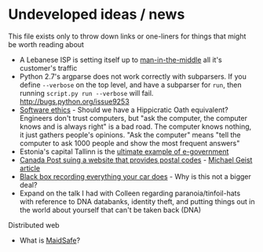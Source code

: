 # Undeveloped ideas / news

This file exists only to throw down links or one-liners for things that might be worth reading about

* A Lebanese ISP is setting itself up to [man-in-the-middle](http://security.stackexchange.com/questions/80662/i-cant-access-websites-that-use-https-instead-getting-the-message-your-connec) all it's customer's traffic
* Python 2.7's argparse does not work correctly with subparsers. If you define `--verbose` on the top level, and have a subparser for `run`, then running `script.py run --verbose` will fail. http://bugs.python.org/issue9253
* [Software ethics](http://benlog.com/2015/05/23/the-responsibility-we-have-as-software-engineers/) - Should we have a Hippicratic Oath equivalent? Engineers don't trust computers, but "ask the computer, the computer knows and is always right" is a bad road. The computer knows nothing, it just gathers people's opinions. "Ask the computer" means "tell the computer to ask 1000 people and show the most frequent answers"
* Estonia's capital Tallinn is the [ultimate example of e-government](http://www.spiegel.de/international/europe/europe-s-coolest-cities-tallinn-estonia-s-wired-capital-a-502322.html)
* [Canada Post suing a website that provides postal codes](http://geocoder.ca/?sued=1) - [Michael Geist article](http://www.michaelgeist.ca/content/view/6415/125/)
* [Black box recording everything your car does](http://news.ycombinator.com/item?id=3863343) - Why is this not a bigger deal?
* Expand on the talk I had with Colleen regarding paranoia/tinfoil-hats with reference to DNA databanks, identity theft, and putting things out in the world about yourself that can't be taken back (DNA)

Distributed web
* What is [MaidSafe](https://en.wikipedia.org/wiki/MaidSafe#Self-Encrypted_Data)?

